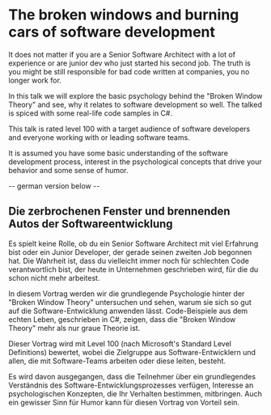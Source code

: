 # The broken windows and burning cars of software development

It does not matter if you are a Senior Software Architect with a lot of experience or are junior dev who just started his second job.
The truth is you might be still responsible for bad code written at companies, you no longer work for.

In this talk we will explore the basic psychology behind the "Broken Window Theory" and see, why it relates to software development so well.
The talked is spiced with some real-life code samples in C#.

This talk is rated level 100 with a target audience of software developers and everyone working with or leading software teams.

It is assumed you have some basic understanding of the software development process, 
interest in the psychological concepts that drive your behavior and some sense of humor.

-- german version below --

## Die zerbrochenen Fenster und brennenden Autos der Softwareentwicklung

Es spielt keine Rolle, ob du ein Senior Software Architect mit viel Erfahrung bist oder ein Junior Developer, der gerade seinen zweiten Job begonnen hat.
Die Wahrheit ist, dass du vielleicht immer noch für schlechten Code verantwortlich bist, der heute in Unternehmen geschrieben wird, für die du schon nicht mehr arbeitest.

In diesem Vortrag werden wir die grundlegende Psychologie hinter der "Broken Window Theory" untersuchen und sehen, warum sie sich so gut auf die Software-Entwicklung anwenden lässt.
Code-Beispiele aus dem echten Leben, geschrieben in C#, zeigen, dass die "Broken Window Theory" mehr als nur graue Theorie ist.

Dieser Vortrag wird mit Level 100 (nach Microsoft's Standard Level Definitions) bewertet, wobei die Zielgruppe aus Software-Entwicklern und allen, die mit Software-Teams arbeiten oder diese leiten, besteht.

Es wird davon ausgegangen, dass die Teilnehmer über ein grundlegendes Verständnis des Software-Entwicklungsprozesses verfügen, 
Interesse an psychologischen Konzepten, die Ihr Verhalten bestimmen, mitbringen. Auch ein gewisser Sinn für Humor kann für diesen Vortrag von Vorteil sein.
